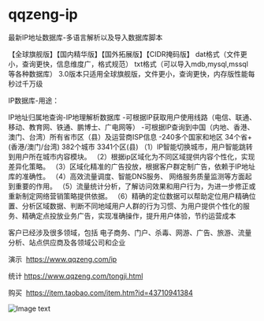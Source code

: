 qqzeng-ip
=========

最新IP地址数据库-多语言解析以及导入数据库脚本

【全球旗舰版】【国内精华版】【国外拓展版】【CIDR掩码版】
dat格式（文件更小，查询更快，信息维度广，格式规范）
txt格式（可以导入mdb,mysql,mssql 等各种数据库）
3.0版本只适用全球旗舰版，文件更小，查询更快，内存版性能每秒过千万级

IP数据库-用途：

 IP地址归属地查询-IP地理解析数据库
 -可根据IP获取用户使用线路（电信、联通、移动、教育网、铁通、鹏博士、广电网等）
 -可根据IP查询到中国（内地、香港、澳门、台湾）所有省市区（县）及运营商ISP信息
 -240多个国家和地区 34个省+(香港/澳门/台湾) 382个城市 3341个区(县)
（1）IP智能切换城市，用户智能跳转到用户所在城市内容模块。
（2）根据ip区域化为不同区域提供内容个性化，实现差异化策略。
（3）区域化精准的广告投放，根据客户群定制广告，依赖于IP地址库的准确性。
（4）高效流量调度、智能DNS服务、 网络服务质量监测等方面起到重要的作用。
（5）流量统计分析，了解访问效果和用户行为，为进一步修正或重新制定网络营销策略提供依据。
（6）精确的定位数据可以帮助定位用户精确位置、分析区域数据、判断不同地域用户人群的行为习惯、为用户提供个性化的服务、精确定点投放业务广告，实现准确操作，提升用户体验，节约运营成本

客户已经涉及很多领域，包括 电子商务、门户、杀毒、网游、广告、旅游、流量分析、站点供应商及各领域公司和企业

演示  https://www.qqzeng.com/ip

统计  https://www.qqzeng.com/tongji.html

购买  https://item.taobao.com/item.htm?id=43710941384  

![Image text](https://www.qqzeng-ip.com/res/github-qrcode.png)
